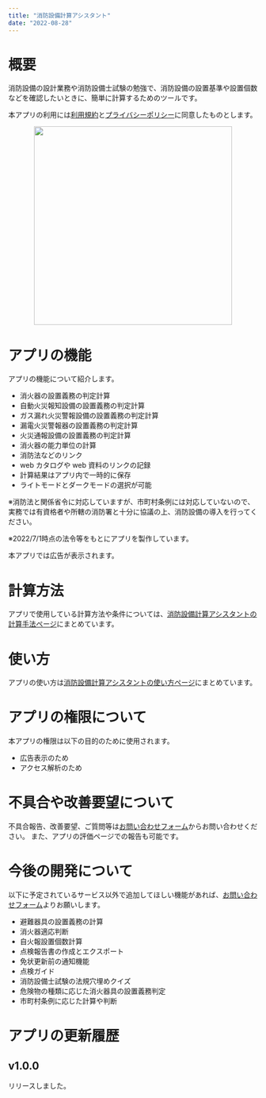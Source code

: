 ```yaml
---
title: "消防設備計算アシスタント"
date: "2022-08-28"
---
```


# 概要

消防設備の設計業務や消防設備士試験の勉強で、消防設備の設置基準や設置個数などを確認したいときに、簡単に計算するためのツールです。

本アプリの利用には[利用規約](terms)と[プライバシーポリシー](privacypolicy)に同意したものとします。

<img src='images/firefight_equip/008.png' width='400' style="display: block; margin: auto;">

# アプリの機能

アプリの機能について紹介します。

- 消火器の設置義務の判定計算
- 自動火災報知設備の設置義務の判定計算
- ガス漏れ火災警報設備の設置義務の判定計算
- 漏電火災警報器の設置義務の判定計算
- 火災通報設備の設置義務の判定計算
- 消火器の能力単位の計算
- 消防法などのリンク
- web カタログや web 資料のリンクの記録
- 計算結果はアプリ内で一時的に保存
- ライトモードとダークモードの選択が可能

※消防法と関係省令に対応していますが、市町村条例には対応していないので、実務では有資格者や所轄の消防署と十分に協議の上、消防設備の導入を行ってください。

※2022/7/1時点の法令等をもとにアプリを製作しています。

本アプリでは広告が表示されます。

# 計算方法

アプリで使用している計算方法や条件については、[消防設備計算アシスタントの計算手法ページ](firefight-equip-method)にまとめています。

# 使い方

アプリの使い方は[消防設備計算アシスタントの使い方ページ](firefight-equip-howtouse)にまとめています。

# アプリの権限について

本アプリの権限は以下の目的のために使用されます。

- 広告表示のため
- アクセス解析のため

# 不具合や改善要望について

不具合報告、改善要望、ご質問等は[お問い合わせフォーム](https://forms.gle/6G7RaQP7uG7ufKSP8)からお問い合わせください。
また、アプリの評価ページでの報告も可能です。

# 今後の開発について

以下に予定されているサービス以外で追加してほしい機能があれば、[お問い合わせフォーム](https://forms.gle/6G7RaQP7uG7ufKSP8)よりお願いします。

- 避難器具の設置義務の計算
- 消火器適応判断
- 自火報設置個数計算
- 点検報告書の作成とエクスポート
- 免状更新前の通知機能
- 点検ガイド
- 消防設備士試験の法規穴埋めクイズ
- 危険物の種類に応じた消火器具の設置義務判定
- 市町村条例に応じた計算や判断

# アプリの更新履歴

## v1.0.0

リリースしました。
